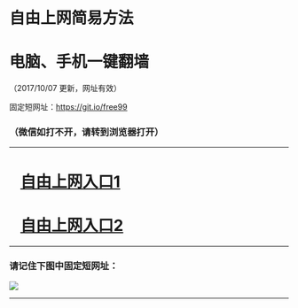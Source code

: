 ﻿# 自由上网简易方法

# 电脑、手机一键翻墙

（2017/10/07 更新，网址有效）

固定短网址：https://git.io/free99

### （微信如打不开，请转到浏览器打开）


***





# &nbsp;&nbsp; <a href="http://ft2869626300.fwq-tz-1001.info/fwqtz01.html?t=100700130249 " target="_blank">自由上网入口1</a>
# &nbsp;&nbsp; <a href="http://ft422620075.fwq-tz-1002.info/fwqtz02.html?t=10070012822 " target="_blank">自由上网入口2</a>
***

### 请记住下图中固定短网址：

<img src="https://s3-us-west-2.amazonaws.com/fwq-1001/yjfq-20170905okok.png" /> 


***

